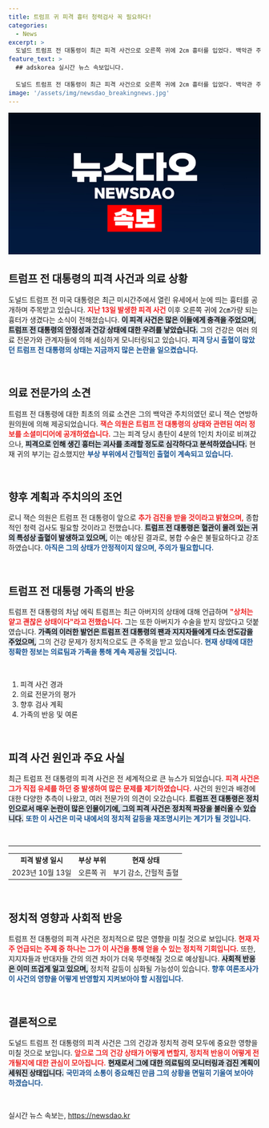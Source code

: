 ```yaml
---
title: 트럼프 귀 피격 흉터 청력검사 꼭 필요하다!
categories:
  - News
excerpt: >
  도널드 트럼프 전 대통령이 최근 피격 사건으로 오른쪽 귀에 2㎝ 흉터를 입었다. 백악관 주치원이자 현 연방 하원의원이 상태를 공개하며 귀의 청력 검사와 추가 검진이 필요하다고 경고했다. 과연 트럼프의 건강 상태는 어떻게 될까?
feature_text: >
  ## adskorea 실시간 뉴스 속보입니다.

  도널드 트럼프 전 대통령이 최근 피격 사건으로 오른쪽 귀에 2㎝ 흉터를 입었다. 백악관 주치원이자 현 연방 하원의원이 상태를 공개하며 귀의 청력 검사와 추가 검진이 필요하다고 경고했다. 과연 트럼프의 건강 상태는 어떻게 될까?
image: '/assets/img/newsdao_breakingnews.jpg'
---
```


<p><img src="/assets/img/newsdao_breakingnews.jpg" alt="adskorea 속보" /></p>

<h2 data-ke-size="size26">트럼프 전 대통령의 피격 사건과 의료 상황</h2>

<p data-ke-size="size16">도널드 트럼프 전 미국 대통령은 최근 미시간주에서 열린 유세에서 눈에 띄는 흉터를 공개하며 주목받고 있습니다. <b><span style="color: #ee2323;">지난 13일 발생한 피격 사건</span></b> 이후 오른쪽 귀에 2㎝가량 되는 흉터가 생겼다는 소식이 전해졌습니다. <b><span style="background-color: #21538527;">이 피격 사건은 많은 이들에게 충격을 주었으며, 트럼프 전 대통령의 안정성과 건강 상태에 대한 우려를 낳았습니다.</span></b> 그의 건강은 여러 의료 전문가와 관계자들에 의해 세심하게 모니터링되고 있습니다. <b><span style="color: #1a5490;">피격 당시 출혈이 많았던 트럼프 전 대통령의 상태는 지금까지 많은 논란을 일으켰습니다.</span></b></p>

<p data-ke-size="size16">&nbsp;</p>

<h2 data-ke-size="size26">의료 전문가의 소견</h2>

<p data-ke-size="size16">트럼프 전 대통령에 대한 최초의 의료 소견은 그의 백악관 주치의였던 로니 잭슨 연방하원의원에 의해 제공되었습니다. <b><span style="color: #ee2323;">잭슨 의원은 트럼프 전 대통령의 상태와 관련된 여러 정보를 소셜미디어에 공개하였습니다.</span></b> 그는 피격 당시 총탄이 4분의 1인치 차이로 비껴갔으나, <b><span style="background-color: #21538527;">피격으로 인해 생긴 흉터는 괴사를 초래할 정도로 심각하다고 분석하였습니다.</span></b> 현재 귀의 부기는 감소했지만 <b><span style="color: #1a5490;">부상 부위에서 간헐적인 출혈이 계속되고 있습니다.</span></b></p>

<p data-ke-size="size16">&nbsp;</p>

<h2 data-ke-size="size26">향후 계획과 주치의의 조언</h2>

<p data-ke-size="size16">로니 잭슨 의원은 트럼프 전 대통령이 앞으로 <b><span style="color: #ee2323;">추가 검진을 받을 것이라고 밝혔으며,</span></b> 종합적인 청력 검사도 필요할 것이라고 전했습니다. <b><span style="background-color: #21538527;">트럼프 전 대통령은 혈관이 몰려 있는 귀의 특성상 출혈이 발생하고 있으며,</span></b> 이는 예상된 결과로, 봉합 수술은 불필요하다고 강조하였습니다. <b><span style="color: #1a5490;">아직은 그의 상태가 안정적이지 않으며, 주의가 필요합니다.</span></b></p>

<p data-ke-size="size16">&nbsp;</p>

<h2 data-ke-size="size26">트럼프 전 대통령 가족의 반응</h2>

<p data-ke-size="size16">트럼프 전 대통령의 차남 에릭 트럼프는 최근 아버지의 상태에 대해 언급하며 <b><span style="color: #ee2323;">"상처는 얕고 괜찮은 상태이다"라고 전했습니다.</span></b> 그는 또한 아버지가 수술을 받지 않았다고 덧붙였습니다. <b><span style="background-color: #21538527;">가족의 이러한 발언은 트럼프 전 대통령의 팬과 지지자들에게 다소 안도감을 주었으며,</span></b> 그의 건강 문제가 정치적으로도 큰 주목을 받고 있습니다. <b><span style="color: #1a5490;">현재 상태에 대한 정확한 정보는 의료팀과 가족을 통해 계속 제공될 것입니다.</span></b></p>

<p data-ke-size="size16">&nbsp;</p>

<ol>
    <li>피격 사건 경과</li>
    <li>의료 전문가의 평가</li>
    <li>향후 검사 계획</li>
    <li>가족의 반응 및 여론</li>
</ol>

<p data-ke-size="size16">&nbsp;</p>

<h2 data-ke-size="size26">피격 사건 원인과 주요 사실</h2>

<p data-ke-size="size16">최근 트럼프 전 대통령의 피격 사건은 전 세계적으로 큰 뉴스가 되었습니다. <b><span style="color: #ee2323;">피격 사건은 그가 직접 유세를 하던 중 발생하여 많은 문제를 제기하였습니다.</span></b> 사건의 원인과 배경에 대한 다양한 추측이 나왔고, 여러 전문가의 의견이 오갔습니다. <b><span style="background-color: #21538527;">트럼프 전 대통령은 정치인으로서 매우 논란이 많은 인물이기에, 그의 피격 사건은 정치적 파장을 불러올 수 있습니다.</span></b> <b><span style="color: #1a5490;">또한 이 사건은 미국 내에서의 정치적 갈등을 재조명시키는 계기가 될 것입니다.</span></b></p>

<p data-ke-size="size16">&nbsp;</p>

<hr>

<table style="width: 100%;">
    <tr>
        <td style="text-align: center; height: 17px;"><b>피격 발생 일시</b></td>
        <td style="text-align: center; height: 17px;"><b>부상 부위</b></td>
        <td style="text-align: center; height: 17px;"><b>현재 상태</b></td>
    </tr>
    <tr>
        <td style="text-align: center; height: 17px;">2023년 10월 13일</td>
        <td style="text-align: center; height: 17px;">오른쪽 귀</td>
        <td style="text-align: center; height: 17px;">부기 감소, 간헐적 출혈</td>
    </tr>
</table>

<p data-ke-size="size16">&nbsp;</p> 

<h2 data-ke-size="size26">정치적 영향과 사회적 반응</h2>

<p data-ke-size="size16">트럼프 전 대통령의 피격 사건은 정치적으로 많은 영향을 미칠 것으로 보입니다. <b><span style="color: #ee2323;">현재 자주 언급되는 주제 중 하나는 그가 이 사건을 통해 얻을 수 있는 정치적 기회입니다.</span></b> 또한, 지지자들과 반대자들 간의 의견 차이가 더욱 뚜렷해질 것으로 예상됩니다. <b><span style="background-color: #21538527;">사회적 반응은 이미 뜨겁게 일고 있으며,</span></b> 정치적 갈등이 심화될 가능성이 있습니다. <b><span style="color: #1a5490;">향후 여론조사가 이 사건의 영향을 어떻게 반영할지 지켜보아야 할 시점입니다.</span></b></p>

<p data-ke-size="size16">&nbsp;</p>

<h2 data-ke-size="size26">결론적으로</h2>

<p data-ke-size="size16">도널드 트럼프 전 대통령의 피격 사건은 그의 건강과 정치적 경력 모두에 중요한 영향을 미칠 것으로 보입니다. <b><span style="color: #ee2323;">앞으로 그의 건강 상태가 어떻게 변할지, 정치적 반응이 어떻게 전개될지에 대한 관심이 모아집니다.</span></b> <b><span style="background-color: #21538527;">현재로서 그에 대한 의료팀의 모니터링과 검진 계획이 세워진 상태입니다.</span></b> <b><span style="color: #1a5490;">국민과의 소통이 중요해진 만큼 그의 상황을 면밀히 기울여 보아야 하겠습니다.</span></b></p>

<p data-ke-size="size16">&nbsp;</p>
실시간 뉴스 속보는, <a href="https://newsdao.kr" rel="dofollow">https://newsdao.kr</a>


